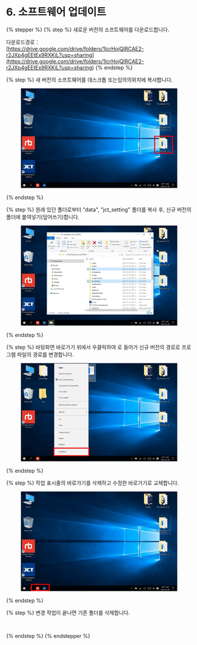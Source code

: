# 6. 소프트웨어 업데이트

{% stepper %}
{% step %}
새로운 버전의 소프트웨어를 다운로드합니다.

다운로드경로：\
[https://drive.google.com/drive/folders/1IcrHojQlRCAE2-r2JXp4gEEtEx9RXKiL?usp=sharing](https://drive.google.com/drive/folders/1IcrHojQlRCAE2-r2JXp4gEEtEx9RXKiL?usp=sharing)
{% endstep %}

{% step %}
새 버전의 소프트웨어를 데스크톱 또는임의의위치에 복사합니다.

<figure><img src="img/chapter11/section11.0.1.jpg" alt=""><figcaption></figcaption></figure>
{% endstep %}

{% step %}
원래 있던 폴더로부터 "data", "jct\_setting" 폴더를 복사 후, 신규 버전의 폴더에 붙여넣기(덮어쓰기)합니다.

<figure><img src="img/chapter11/section11.0.2.jpg" alt=""><figcaption></figcaption></figure>
{% endstep %}

{% step %}
바탕화면 바로가기 위에서 우클릭하여 로 들어가 신규 버전의 경로로 프로그램 파일의 경로를 변경합니다.

<figure><img src="img/chapter11/section11.0.3.jpg" alt=""><figcaption></figcaption></figure>
{% endstep %}

{% step %}
작업 표시줄의 바로가기를 삭제하고 수정한 바로가기로 교체합니다.

<figure><img src="img/chapter11/section11.0.4.jpg" alt=""><figcaption></figcaption></figure>
{% endstep %}

{% step %}
변경 작업이 끝나면 기존 폴더를 삭제합니다.

<figure><img src="img/chapter11/section11.0.5.jpg" alt=""><figcaption></figcaption></figure>
{% endstep %}
{% endstepper %}
